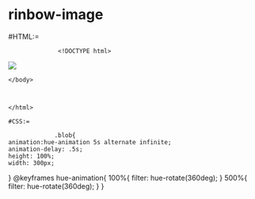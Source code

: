 # rinbow-image

#HTML:=

                  <!DOCTYPE html>
<html>

<head>
      <link rel="stylesheet" href="madan.css">
</head>
<body>

<img src="C:\Users\LEGION\Downloads\WhatsApp Image 2022-05-08 at 12.51.33 PM.jpeg" class="blob"  />

    </body>



    </html>
    
    #CSS:=
    
                 .blob{
    animation:hue-animation 5s alternate infinite;
    animation-delay: .5s;
    height: 100%;
    width: 300px;
   

}
@keyframes hue-animation{
    100%{
      filter: hue-rotate(360deg);
    }
    500%{
        filter: hue-rotate(360deg);
    }
}

    
    
    
